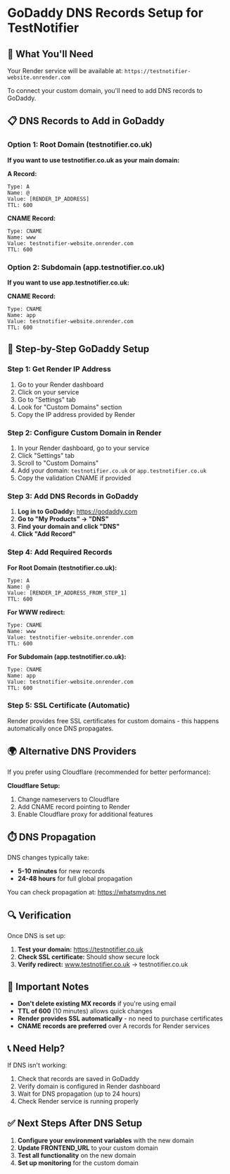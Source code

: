 # GoDaddy DNS Records Setup for TestNotifier

## 🎯 What You'll Need

Your Render service will be available at: `https://testnotifier-website.onrender.com`

To connect your custom domain, you'll need to add DNS records to GoDaddy.

## 📋 DNS Records to Add in GoDaddy

### Option 1: Root Domain (testnotifier.co.uk)
**If you want to use testnotifier.co.uk as your main domain:**

**A Record:**
```
Type: A
Name: @
Value: [RENDER_IP_ADDRESS]
TTL: 600
```

**CNAME Record:**
```
Type: CNAME
Name: www
Value: testnotifier-website.onrender.com
TTL: 600
```

### Option 2: Subdomain (app.testnotifier.co.uk)
**If you want to use app.testnotifier.co.uk:**

**CNAME Record:**
```
Type: CNAME
Name: app
Value: testnotifier-website.onrender.com
TTL: 600
```

## 🔧 Step-by-Step GoDaddy Setup

### Step 1: Get Render IP Address
1. Go to your Render dashboard
2. Click on your service
3. Go to "Settings" tab
4. Look for "Custom Domains" section
5. Copy the IP address provided by Render

### Step 2: Configure Custom Domain in Render
1. In your Render dashboard, go to your service
2. Click "Settings" tab
3. Scroll to "Custom Domains"
4. Add your domain: `testnotifier.co.uk` or `app.testnotifier.co.uk`
5. Copy the validation CNAME if provided

### Step 3: Add DNS Records in GoDaddy
1. **Log in to GoDaddy:** https://godaddy.com
2. **Go to "My Products" → "DNS"**
3. **Find your domain and click "DNS"**
4. **Click "Add Record"**

### Step 4: Add Required Records

**For Root Domain (testnotifier.co.uk):**
```
Type: A
Name: @
Value: [RENDER_IP_ADDRESS_FROM_STEP_1]
TTL: 600
```

**For WWW redirect:**
```
Type: CNAME
Name: www
Value: testnotifier-website.onrender.com
TTL: 600
```

**For Subdomain (app.testnotifier.co.uk):**
```
Type: CNAME
Name: app
Value: testnotifier-website.onrender.com
TTL: 600
```

### Step 5: SSL Certificate (Automatic)
Render provides free SSL certificates for custom domains - this happens automatically once DNS propagates.

## 🌍 Alternative DNS Providers

If you prefer using Cloudflare (recommended for better performance):

**Cloudflare Setup:**
1. Change nameservers to Cloudflare
2. Add CNAME record pointing to Render
3. Enable Cloudflare proxy for additional features

## ⏱️ DNS Propagation

DNS changes typically take:
- **5-10 minutes** for new records
- **24-48 hours** for full global propagation

You can check propagation at: https://whatsmydns.net

## 🔍 Verification

Once DNS is set up:
1. **Test your domain:** https://testnotifier.co.uk
2. **Check SSL certificate:** Should show secure lock
3. **Verify redirect:** www.testnotifier.co.uk → testnotifier.co.uk

## 🚨 Important Notes

- **Don't delete existing MX records** if you're using email
- **TTL of 600** (10 minutes) allows quick changes
- **Render provides SSL automatically** - no need to purchase certificates
- **CNAME records are preferred** over A records for Render services

## 📞 Need Help?

If DNS isn't working:
1. Check that records are saved in GoDaddy
2. Verify domain is configured in Render dashboard
3. Wait for DNS propagation (up to 24 hours)
4. Check Render service is running properly

## ✅ Next Steps After DNS Setup

1. **Configure your environment variables** with the new domain
2. **Update FRONTEND_URL** to your custom domain
3. **Test all functionality** on the new domain
4. **Set up monitoring** for the custom domain